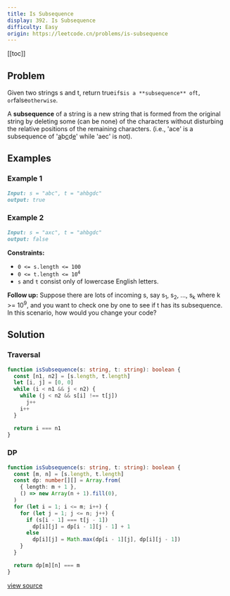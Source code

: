 ```yaml
---
title: Is Subsequence
display: 392. Is Subsequence
difficulty: Easy
origin: https://leetcode.cn/problems/is-subsequence
---
```


[[toc]]

## Problem

Given two strings s and t, return true`if`s`is a **subsequence** of`t`, or`false`otherwise`.

A **subsequence** of a string is a new string that is formed from the original string by deleting some (can be none) of the characters without disturbing the relative positions of the remaining characters. (i.e., 'ace' is a subsequence of '<u>a</u>b<u>c</u>d<u>e</u>' while 'aec' is not).

## Examples

### Example 1

```md
Input: s = "abc", t = "ahbgdc"
output: true
```

### Example 2

```md
Input: s = "axc", t = "ahbgdc"
output: false
```

**Constraints:**

- <code>0 &lt;= s.length &lt;= 100</code>
- <code>0 &lt;= t.length &lt;= 10<sup>4</sup></code>
- <code>s</code> and <code>t</code> consist only of lowercase English letters.

**Follow up:** Suppose there are lots of incoming s, say s<sub>1</sub>, s<sub>2</sub>, ..., s<sub>k</sub> where k &gt;= 10<sup>9</sup>, and you want to check one by one to see if t has its subsequence. In this scenario, how would you change your code?

## Solution

### Traversal

```ts
function isSubsequence(s: string, t: string): boolean {
  const [n1, n2] = [s.length, t.length]
  let [i, j] = [0, 0]
  while (i < n1 && j < n2) {
    while (j < n2 && s[i] !== t[j])
      j++
    i++
  }

  return i === n1
}
```

### DP

```ts
function isSubsequence(s: string, t: string): boolean {
  const [m, n] = [s.length, t.length]
  const dp: number[][] = Array.from(
    { length: m + 1 },
    () => new Array(n + 1).fill(0),
  )
  for (let i = 1; i <= m; i++) {
    for (let j = 1; j <= n; j++) {
      if (s[i - 1] === t[j - 1])
        dp[i][j] = dp[i - 1][j - 1] + 1
      else
        dp[i][j] = Math.max(dp[i - 1][j], dp[i][j - 1])
    }
  }

  return dp[m][n] === m
}
```

[view source](https://leetcode.cn/problems/is-subsequence)
